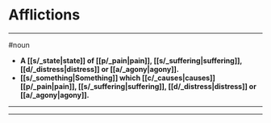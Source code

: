 # Afflictions
---
#noun
- **A [[s/_state|state]] of [[p/_pain|pain]], [[s/_suffering|suffering]], [[d/_distress|distress]] or [[a/_agony|agony]].**
- **[[s/_something|Something]] which [[c/_causes|causes]] [[p/_pain|pain]], [[s/_suffering|suffering]], [[d/_distress|distress]] or [[a/_agony|agony]].**
---
---
